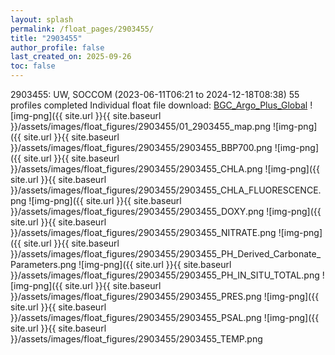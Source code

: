 ```yaml
---
layout: splash
permalink: /float_pages/2903455/
title: "2903455"
author_profile: false
last_created_on: 2025-09-26
toc: false
---
```

 
2903455: UW, SOCCOM (2023-06-11T06:21 to 2024-12-18T08:38)
55 profiles completed
Individual float file download: [BGC_Argo_Plus_Global](https://ftp.soest.hawaii.edu/bgc_argo_plus/Individual_Floats/outliers_removed/2903455_Sprof_processed.nc)
![img-png]({{ site.url }}{{ site.baseurl }}/assets/images/float_figures/2903455/01_2903455_map.png
![img-png]({{ site.url }}{{ site.baseurl }}/assets/images/float_figures/2903455/2903455_BBP700.png
![img-png]({{ site.url }}{{ site.baseurl }}/assets/images/float_figures/2903455/2903455_CHLA.png
![img-png]({{ site.url }}{{ site.baseurl }}/assets/images/float_figures/2903455/2903455_CHLA_FLUORESCENCE.png
![img-png]({{ site.url }}{{ site.baseurl }}/assets/images/float_figures/2903455/2903455_DOXY.png
![img-png]({{ site.url }}{{ site.baseurl }}/assets/images/float_figures/2903455/2903455_NITRATE.png
![img-png]({{ site.url }}{{ site.baseurl }}/assets/images/float_figures/2903455/2903455_PH_Derived_Carbonate_Parameters.png
![img-png]({{ site.url }}{{ site.baseurl }}/assets/images/float_figures/2903455/2903455_PH_IN_SITU_TOTAL.png
![img-png]({{ site.url }}{{ site.baseurl }}/assets/images/float_figures/2903455/2903455_PRES.png
![img-png]({{ site.url }}{{ site.baseurl }}/assets/images/float_figures/2903455/2903455_PSAL.png
![img-png]({{ site.url }}{{ site.baseurl }}/assets/images/float_figures/2903455/2903455_TEMP.png
